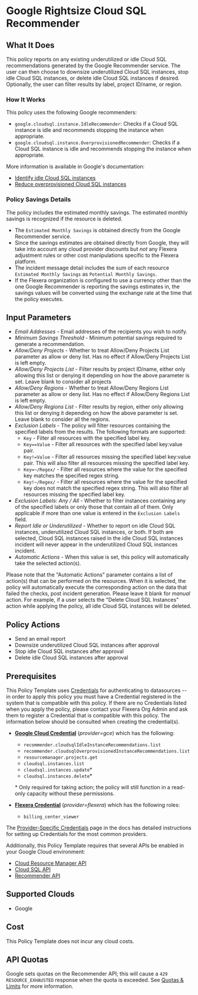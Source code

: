 # Google Rightsize Cloud SQL Recommender

## What It Does

This policy reports on any existing underutilized or idle Cloud SQL recommendations generated by the Google Recommender service. The user can then choose to downsize underutilized Cloud SQL instances, stop idle Cloud SQL instances, or delete idle Cloud SQL instances if desired. Optionally, the user can filter results by label, project ID/name, or region.

### How It Works

This policy uses the following Google recommenders:

- `google.cloudsql.instance.IdleRecommender`: Checks if a Cloud SQL instance is idle and recommends stopping the instance when appropriate.
- `google.cloudsql.instance.OverprovisionedRecommender`: Checks if a Cloud SQL instance is idle and recommends stopping the instance when appropriate.

More information is available in Google's documentation:

- [Identify idle Cloud SQL instances](https://cloud.google.com/sql/docs/mysql/recommender-sql-idle)
- [Reduce overprovisioned Cloud SQL instances](https://cloud.google.com/sql/docs/mysql/recommender-sql-overprovisioned)

### Policy Savings Details

The policy includes the estimated monthly savings. The estimated monthly savings is recognized if the resource is deleted.

- The `Estimated Monthly Savings` is obtained directly from the Google Recommender service.
- Since the savings estimates are obtained directly from Google, they will take into account any cloud provider discounts but *not* any Flexera adjustment rules or other cost manipulations specific to the Flexera platform.
- The incident message detail includes the sum of each resource `Estimated Monthly Savings` as `Potential Monthly Savings`.
- If the Flexera organization is configured to use a currency other than the one Google Recommender is reporting the savings estimates in, the savings values will be converted using the exchange rate at the time that the policy executes.

## Input Parameters

- *Email Addresses* - Email addresses of the recipients you wish to notify.
- *Minimum Savings Threshold* - Minimum potential savings required to generate a recommendation.
- *Allow/Deny Projects* - Whether to treat Allow/Deny Projects List parameter as allow or deny list. Has no effect if Allow/Deny Projects List is left empty.
- *Allow/Deny Projects List* - Filter results by project ID/name, either only allowing this list or denying it depending on how the above parameter is set. Leave blank to consider all projects
- *Allow/Deny Regions* - Whether to treat Allow/Deny Regions List parameter as allow or deny list. Has no effect if Allow/Deny Regions List is left empty.
- *Allow/Deny Regions List* - Filter results by region, either only allowing this list or denying it depending on how the above parameter is set. Leave blank to consider all the regions.
- *Exclusion Labels* - The policy will filter resources containing the specified labels from the results. The following formats are supported:
  - `Key` - Filter all resources with the specified label key.
  - `Key==Value` - Filter all resources with the specified label key:value pair.
  - `Key!=Value` - Filter all resources missing the specified label key:value pair. This will also filter all resources missing the specified label key.
  - `Key=~/Regex/` - Filter all resources where the value for the specified key matches the specified regex string.
  - `Key!~/Regex/` - Filter all resources where the value for the specified key does not match the specified regex string. This will also filter all resources missing the specified label key.
- *Exclusion Labels: Any / All* - Whether to filter instances containing any of the specified labels or only those that contain all of them. Only applicable if more than one value is entered in the `Exclusion Labels` field.
- *Report Idle or Underutilized* - Whether to report on idle Cloud SQL instances, underutilized Cloud SQL instances, or both. If both are selected, Cloud SQL instances raised in the idle Cloud SQL instances incident will never appear in the underutilized Cloud SQL instances incident.
- *Automatic Actions* - When this value is set, this policy will automatically take the selected action(s).

Please note that the "Automatic Actions" parameter contains a list of action(s) that can be performed on the resources. When it is selected, the policy will automatically execute the corresponding action on the data that failed the checks, post incident generation. Please leave it blank for *manual* action.
For example, if a user selects the "Delete Cloud SQL Instances" action while applying the policy, all idle Cloud SQL instances will be deleted.

## Policy Actions

- Send an email report
- Downsize underutilized Cloud SQL instances after approval
- Stop idle Cloud SQL instances after approval
- Delete idle Cloud SQL instances after approval

## Prerequisites

This Policy Template uses [Credentials](https://docs.flexera.com/flexera/EN/Automation/ManagingCredentialsExternal.htm) for authenticating to datasources -- in order to apply this policy you must have a Credential registered in the system that is compatible with this policy. If there are no Credentials listed when you apply the policy, please contact your Flexera Org Admin and ask them to register a Credential that is compatible with this policy. The information below should be consulted when creating the credential(s).

- [**Google Cloud Credential**](https://docs.flexera.com/flexera/EN/Automation/ProviderCredentials.htm#automationadmin_4083446696_1121577) (*provider=gce*) which has the following:
  - `recommender.cloudsqlIdleInstanceRecommendations.list`
  - `recommender.cloudsqlOverprovisionedInstanceRecommendations.list`
  - `resourcemanager.projects.get`
  - `cloudsql.instances.list`
  - `cloudsql.instances.update`*
  - `cloudsql.instances.delete`*

  \* Only required for taking action; the policy will still function in a read-only capacity without these permissions.

- [**Flexera Credential**](https://docs.flexera.com/flexera/EN/Automation/ProviderCredentials.htm) (*provider=flexera*) which has the following roles:
  - `billing_center_viewer`

The [Provider-Specific Credentials](https://docs.flexera.com/flexera/EN/Automation/ProviderCredentials.htm) page in the docs has detailed instructions for setting up Credentials for the most common providers.

Additionally, this Policy Template requires that several APIs be enabled in your Google Cloud environment:

- [Cloud Resource Manager API](https://console.cloud.google.com/flows/enableapi?apiid=cloudresourcemanager.googleapis.com)
- [Cloud SQL API](https://console.cloud.google.com/flows/enableapi?apiid=sqladmin.googleapis.com)
- [Recommender API](https://console.cloud.google.com/flows/enableapi?apiid=recommender.googleapis.com)

## Supported Clouds

- Google

## Cost

This Policy Template does not incur any cloud costs.

## API Quotas

Google sets quotas on the Recommender API; this will cause a `429 RESOURCE_EXHAUSTED` response when the quota is exceeded. See [Quotas & Limits](https://cloud.google.com/recommender/quotas) for more information.
